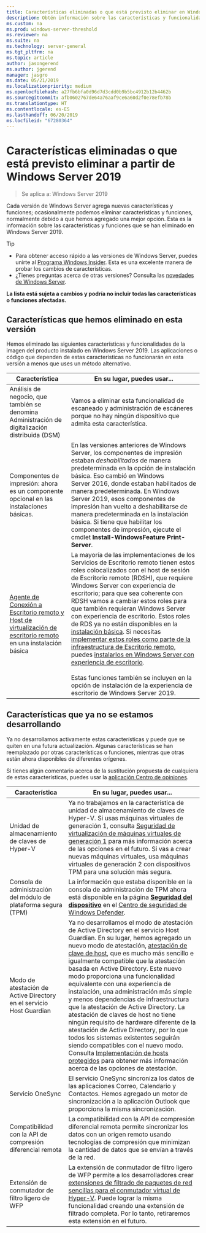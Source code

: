 ```yaml
---
title: Características eliminadas o que está previsto eliminar en Windows Server 2019
description: Obtén información sobre las características y funcionalidades que se han eliminado o que está previsto eliminar a partir de Windows Server 2019.
ms.custom: na
ms.prod: windows-server-threshold
ms.reviewer: na
ms.suite: na
ms.technology: server-general
ms.tgt_pltfrm: na
ms.topic: article
author: jasongerend
ms.author: jgerend
manager: jasgro
ms.date: 05/21/2019
ms.localizationpriority: medium
ms.openlocfilehash: a27fb6bfa0d96d7d3cdd0b9b5bc4912b12b4462b
ms.sourcegitcommit: afb0602767de64a76aaf9ce6a60d2f0e78efb78b
ms.translationtype: HT
ms.contentlocale: es-ES
ms.lasthandoff: 06/20/2019
ms.locfileid: "67280364"
---
```

# <a name="features-removed-or-planned-for-replacement-starting-windows-server-2019"></a>Características eliminadas o que está previsto eliminar a partir de Windows Server 2019

>Se aplica a: Windows Server 2019

Cada versión de Windows Server agrega nuevas características y funciones; ocasionalmente podemos eliminar características y funciones, normalmente debido a que hemos agregado una mejor opción. Esta es la información sobre las características y funciones que se han eliminado en Windows Server 2019.

> [!TIP]
> - Para obtener acceso rápido a las versiones de Windows Server, puedes unirte al [Programa Windows Insider](https://insider.windows.com). Esta es una excelente manera de probar los cambios de características.
> - ¿Tienes preguntas acerca de otras versiones? Consulta las [novedades de Windows Server](../get-started/whats-new-in-windows-server.md).

**La lista está sujeta a cambios y podría no incluir todas las características o funciones afectadas.** 

## <a name="features-we-removed-in-this-release"></a>Características que hemos eliminado en esta versión

Hemos eliminado las siguientes características y funcionalidades de la imagen del producto instalado en Windows Server 2019. Las aplicaciones o código que dependen de estas características no funcionarán en esta versión a menos que uses un método alternativo.

|Característica    |En su lugar, puedes usar...|
|-----------|--------------------
|Análisis de negocio, que también se denomina Administración de digitalización distribuida (DSM)|Vamos a eliminar esta funcionalidad de escaneado y administración de escáneres porque no hay ningún dispositivo que admita esta característica.|
|Componentes de impresión: ahora es un componente opcional en las instalaciones básicas.|En las versiones anteriores de Windows Server, los componentes de impresión estaban *deshabilitados* de manera predeterminada en la opción de instalación básica. Eso cambió en Windows Server 2016, donde estaban habilitados de manera predeterminada. En Windows Server 2019, esos componentes de impresión han vuelto a deshabilitarse de manera predeterminada en la instalación básica. Si tiene que habilitar los componentes de impresión, ejecute el cmdlet **Install-WindowsFeature Print-Server**.|
|[Agente de Conexión a Escritorio remoto y Host de virtualización de escritorio remoto](../remote/remote-desktop-services/desktop-hosting-service.md) en una instalación básica|La mayoría de las implementaciones de los Servicios de Escritorio remoto tienen estos roles colocalizados con el host de sesión de Escritorio remoto (RDSH), que requiere Windows Server con experiencia de escritorio; para que sea coherente con RDSH vamos a cambiar estos roles para que también requieran Windows Server con experiencia de escritorio. Estos roles de RDS ya no están disponibles en la [instalación básica](../administration/server-core/what-is-server-core.md). Si necesitas [implementar estos roles como parte de la infraestructura de Escritorio remoto](../remote/remote-desktop-services/rds-deploy-infrastructure.md), puedes [instalarlos en Windows Server con experiencia de escritorio](../get-started/getting-started-with-server-with-desktop-experience.md). <br/><br/>Estas funciones también se incluyen en la opción de instalación de la experiencia de escritorio de Windows Server 2019. |

## <a name="features-were-no-longer-developing"></a>Características que ya no se estamos desarrollando

Ya no desarrollamos activamente estas características y puede que se quiten en una futura actualización. Algunas características se han reemplazado por otras características o funciones, mientras que otras están ahora disponibles de diferentes orígenes. 

Si tienes algún comentario acerca de la sustitución propuesta de cualquiera de estas características, puedes usar la [aplicación Centro de opiniones](https://support.microsoft.com/help/4021566/windows-10-send-feedback-to-microsoft-with-feedback-hub-app). 

| Característica   | En su lugar, puedes usar... |
|-----------|---------------------|
| Unidad de almacenamiento de claves de Hyper-V|Ya no trabajamos en la característica de unidad de almacenamiento de claves de Hyper-V. Si usas máquinas virtuales de generación 1, consulta [Seguridad de virtualización de máquinas virtuales de generación 1](https://docs.microsoft.com/windows-server/virtualization/hyper-v/learn-more/generation-1-virtual-machine-security-settings-for-hyper-v) para más información acerca de las opciones en el futuro. Si vas a crear nuevas máquinas virtuales, usa máquinas virtuales de generación 2 con dispositivos TPM para una solución más segura. |
| Consola de administración del módulo de plataforma segura (TPM)|La información que estaba disponible en la consola de administración de TPM ahora está disponible en la página [**Seguridad del dispositivo**](https://docs.microsoft.com/windows/security/threat-protection/windows-defender-security-center/wdsc-device-security) en el [Centro de seguridad de Windows Defender](https://docs.microsoft.com/windows/security/threat-protection/windows-defender-security-center/windows-defender-security-center). |
| Modo de atestación de Active Directory en el servicio Host Guardian|Ya no desarrollamos el modo de atestación de Active Directory en el servicio Host Guardian. En su lugar, hemos agregado un nuevo modo de atestación, [atestación de clave de host](../security/guarded-fabric-shielded-vm/guarded-fabric-create-host-key.md), que es mucho más sencillo e igualmente compatible que la atestación basada en Active Directory.  Este nuevo modo proporciona una funcionalidad equivalente con una experiencia de instalación, una administración más simple y menos dependencias de infraestructura que la atestación de Active Directory. La atestación de claves de host no tiene ningún requisito de hardware diferente de la atestación de Active Directory, por lo que todos los sistemas existentes seguirán siendo compatibles con el nuevo modo. Consulta [Implementación de hosts protegidos](../security/guarded-fabric-shielded-vm/guarded-fabric-configure-hgs-with-authorized-hyper-v-hosts.md) para obtener más información acerca de las opciones de atestación. |
| Servicio OneSync|El servicio OneSync sincroniza los datos de las aplicaciones Correo, Calendario y Contactos. Hemos agregado un motor de sincronización a la aplicación Outlook que proporciona la misma sincronización. |
| Compatibilidad con la API de compresión diferencial remota|La compatibilidad con la API de compresión diferencial remota permite sincronizar los datos con un origen remoto usando tecnologías de compresión que minimizan la cantidad de datos que se envían a través de la red. |
| Extensión de conmutador de filtro ligero de WFP|La extensión de conmutador de filtro ligero de WFP permite a los desarrolladores crear [extensiones de filtrado de paquetes de red sencillas para el conmutador virtual de Hyper-V](https://docs.microsoft.com/windows-hardware/drivers/network/using-virtual-switch-filtering). Puede lograr la misma funcionalidad creando una extensión de filtrado completa. Por lo tanto, retiraremos esta extensión en el futuro. |
